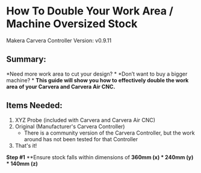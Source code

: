 # How To Double Your Work Area / Machine Oversized Stock
Makera Carvera Controller Version: v0.9.11

## Summary:
*Need more work area to cut your design?  *
*Don’t want to buy a bigger machine?  *
**This guide will show you how to effectively double the work area of your Carvera and Carvera Air CNC.**  

## Items Needed:
1. XYZ Probe (included with Carvera and Carvera Air CNC)
2. Original (Manufacturer's Carvera Controller)
    - There is a community version of the Carvera Controller, but the work around has not been tested for that Controller
3. That's it!

**Step #1**
**Ensure stock falls within dimensions of **360mm (x) * 240mm (y) * 140mm (z)**
